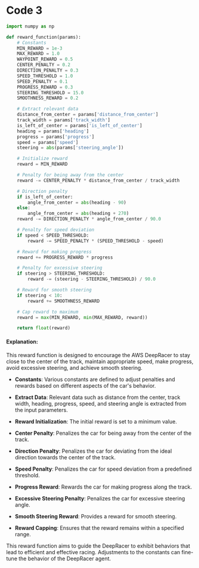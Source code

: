 # Code 3

```python
import numpy as np

def reward_function(params):
    # Constants
    MIN_REWARD = 1e-3
    MAX_REWARD = 1.0
    WAYPOINT_REWARD = 0.5
    CENTER_PENALTY = 0.2
    DIRECTION_PENALTY = 0.3
    SPEED_THRESHOLD = 1.0
    SPEED_PENALTY = 0.1
    PROGRESS_REWARD = 0.3
    STEERING_THRESHOLD = 15.0
    SMOOTHNESS_REWARD = 0.2

    # Extract relevant data
    distance_from_center = params['distance_from_center']
    track_width = params['track_width']
    is_left_of_center = params['is_left_of_center']
    heading = params['heading']
    progress = params['progress']
    speed = params['speed']
    steering = abs(params['steering_angle'])

    # Initialize reward
    reward = MIN_REWARD

    # Penalty for being away from the center
    reward -= CENTER_PENALTY * distance_from_center / track_width

    # Direction penalty
    if is_left_of_center:
        angle_from_center = abs(heading - 90)
    else:
        angle_from_center = abs(heading + 270)
    reward -= DIRECTION_PENALTY * angle_from_center / 90.0

    # Penalty for speed deviation
    if speed < SPEED_THRESHOLD:
        reward -= SPEED_PENALTY * (SPEED_THRESHOLD - speed)

    # Reward for making progress
    reward += PROGRESS_REWARD * progress

    # Penalty for excessive steering
    if steering > STEERING_THRESHOLD:
        reward -= (steering - STEERING_THRESHOLD) / 90.0

    # Reward for smooth steering
    if steering < 10:
        reward += SMOOTHNESS_REWARD

    # Cap reward to maximum
    reward = max(MIN_REWARD, min(MAX_REWARD, reward))

    return float(reward)
```

#### Explanation:

This reward function is designed to encourage the AWS DeepRacer to stay close to the center of the track, maintain appropriate speed, make progress, avoid excessive steering, and achieve smooth steering.

- **Constants**: Various constants are defined to adjust penalties and rewards based on different aspects of the car's behavior.

- **Extract Data**: Relevant data such as distance from the center, track width, heading, progress, speed, and steering angle is extracted from the input parameters.

- **Reward Initialization**: The initial reward is set to a minimum value.

- **Center Penalty**: Penalizes the car for being away from the center of the track.

- **Direction Penalty**: Penalizes the car for deviating from the ideal direction towards the center of the track.

- **Speed Penalty**: Penalizes the car for speed deviation from a predefined threshold.

- **Progress Reward**: Rewards the car for making progress along the track.

- **Excessive Steering Penalty**: Penalizes the car for excessive steering angle.

- **Smooth Steering Reward**: Provides a reward for smooth steering.

- **Reward Capping**: Ensures that the reward remains within a specified range.

This reward function aims to guide the DeepRacer to exhibit behaviors that lead to efficient and effective racing. Adjustments to the constants can fine-tune the behavior of the DeepRacer agent.
